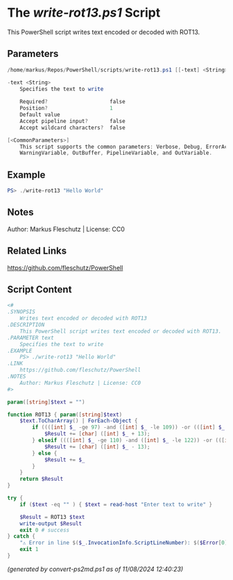 The *write-rot13.ps1* Script
===========================

This PowerShell script writes text encoded or decoded with ROT13.

Parameters
----------
```powershell
/home/markus/Repos/PowerShell/scripts/write-rot13.ps1 [[-text] <String>] [<CommonParameters>]

-text <String>
    Specifies the text to write
    
    Required?                    false
    Position?                    1
    Default value                
    Accept pipeline input?       false
    Accept wildcard characters?  false

[<CommonParameters>]
    This script supports the common parameters: Verbose, Debug, ErrorAction, ErrorVariable, WarningAction, 
    WarningVariable, OutBuffer, PipelineVariable, and OutVariable.
```

Example
-------
```powershell
PS> ./write-rot13 "Hello World"

```

Notes
-----
Author: Markus Fleschutz | License: CC0

Related Links
-------------
https://github.com/fleschutz/PowerShell

Script Content
--------------
```powershell
<#
.SYNOPSIS
	Writes text encoded or decoded with ROT13
.DESCRIPTION
	This PowerShell script writes text encoded or decoded with ROT13.
.PARAMETER text
	Specifies the text to write
.EXAMPLE
	PS> ./write-rot13 "Hello World"
.LINK
	https://github.com/fleschutz/PowerShell
.NOTES
	Author: Markus Fleschutz | License: CC0
#>

param([string]$text = "")

function ROT13 { param([string]$text)
	$text.ToCharArray() | ForEach-Object {
		if ((([int] $_ -ge 97) -and ([int] $_ -le 109)) -or (([int] $_ -ge 65) -and ([int] $_ -le 77))) {
			$Result += [char] ([int] $_ + 13);
		} elseif ((([int] $_ -ge 110) -and ([int] $_ -le 122)) -or (([int] $_ -ge 78) -and ([int] $_ -le 90))) {
			$Result += [char] ([int] $_ - 13);
		} else {
			$Result += $_
		}        
	}
	return $Result
}

try {
	if ($text -eq "" ) { $text = read-host "Enter text to write" }

	$Result = ROT13 $text
	write-output $Result
	exit 0 # success
} catch {
	"⚠️ Error in line $($_.InvocationInfo.ScriptLineNumber): $($Error[0])"
	exit 1
}
```

*(generated by convert-ps2md.ps1 as of 11/08/2024 12:40:23)*
